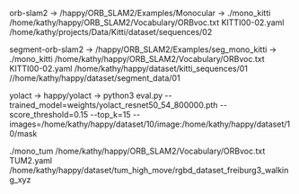 orb-slam2 -> /happy/ORB_SLAM2/Examples/Monocular -> ./mono_kitti /home/kathy/happy/ORB_SLAM2/Vocabulary/ORBvoc.txt KITTI00-02.yaml /home/kathy/projects/Data/Kitti/dataset/sequences/02

segment-orb-slam2 ->  /happy/ORB_SLAM2/Examples/seg_mono_kitti -> ./mono_kitti /home/kathy/happy/ORB_SLAM2/Vocabulary/ORBvoc.txt KITTI00-02.yaml /home/kathy/happy/dataset/kitti_sequences/01 //home/kathy/happy/dataset/segment_data/01 

yolact -> happy/yolact -> python3 eval.py --trained_model=weights/yolact_resnet50_54_800000.pth --score_threshold=0.15 --top_k=15 --images=/home/kathy/happy/dataset/10/image:/home/kathy/happy/dataset/10/mask

./mono_tum /home/kathy/happy/ORB_SLAM2/Vocabulary/ORBvoc.txt TUM2.yaml /home/kathy/happy/dataset/tum_high_move/rgbd_dataset_freiburg3_walking_xyz





